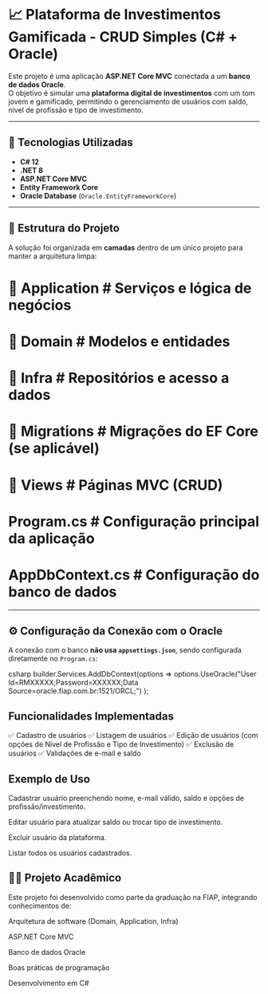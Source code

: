 # 📈 Plataforma de Investimentos Gamificada - CRUD Simples (C# + Oracle)

Este projeto é uma aplicação **ASP.NET Core MVC** conectada a um **banco de dados Oracle**.  
O objetivo é simular uma **plataforma digital de investimentos** com um tom jovem e gamificado, permitindo o gerenciamento de usuários com saldo, nível de profissão e tipo de investimento.

---

## 🚀 Tecnologias Utilizadas

- **C# 12**  
- **.NET 8**  
- **ASP.NET Core MVC**  
- **Entity Framework Core**  
- **Oracle Database** (`Oracle.EntityFrameworkCore`)  

---

## 📂 Estrutura do Projeto

A solução foi organizada em **camadas** dentro de um único projeto para manter a arquitetura limpa:

  # 📂 Application # Serviços e lógica de negócios
  # 📂 Domain # Modelos e entidades
  # 📂 Infra # Repositórios e acesso a dados
  # 📂 Migrations # Migrações do EF Core (se aplicável)
  # 📂 Views # Páginas MVC (CRUD)
  # Program.cs # Configuração principal da aplicação
  # AppDbContext.cs # Configuração do banco de dados

---

## ⚙️ Configuração da Conexão com o Oracle

A conexão com o banco **não usa `appsettings.json`**, sendo configurada diretamente no `Program.cs`:

  csharp
  builder.Services.AddDbContext<AppDbContext>(options =>
      options.UseOracle("User Id=RMXXXXX;Password=XXXXXX;Data Source=oracle.fiap.com.br:1521/ORCL;")
  );

## Funcionalidades Implementadas
  
  ✅ Cadastro de usuários
  ✅ Listagem de usuários
  ✅ Edição de usuários (com opções de Nível de Profissão e Tipo de Investimento)
  ✅ Exclusão de usuários
  ✅ Validações de e-mail e saldo

## Exemplo de Uso

  Cadastrar usuário preenchendo nome, e-mail válido, saldo e opções de profissão/investimento.
  
  Editar usuário para atualizar saldo ou trocar tipo de investimento.
  
  Excluir usuário da plataforma.
  
  Listar todos os usuários cadastrados.

## 👨‍🏫 Projeto Acadêmico

  Este projeto foi desenvolvido como parte da graduação na FIAP, integrando conhecimentos de:
  
  Arquitetura de software (Domain, Application, Infra)
  
  ASP.NET Core MVC
  
  Banco de dados Oracle
  
  Boas práticas de programação

  Desenvolvimento em C#

